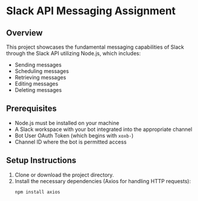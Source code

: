 # Slack API Messaging Assignment

## Overview
This project showcases the fundamental messaging capabilities of Slack through the Slack API utilizing Node.js, which includes:
- Sending messages
- Scheduling messages
- Retrieving messages
- Editing messages
- Deleting messages

## Prerequisites
- Node.js must be installed on your machine
- A Slack workspace with your bot integrated into the appropriate channel
- Bot User OAuth Token (which begins with `xoxb-`)
- Channel ID where the bot is permitted access

## Setup Instructions

1. Clone or download the project directory.
2. Install the necessary dependencies (Axios for handling HTTP requests):
   ```bash
   npm install axios
